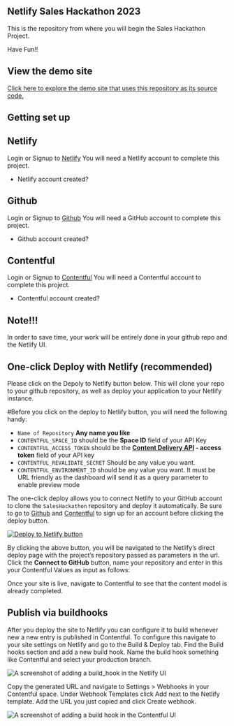 ## Netlify Sales Hackathon 2023

This is the repository from where you will begin the Sales Hackathon Project.

Have Fun!!

## View the demo site
[Click here to explore the demo site that uses this repository as its source code.](https://andrea-next-contentful-demo.netlify.app/)

## Getting set up

## Netlify 
Login or Signup to [Netlify](https://app.netlify.com)
You will need a Netlify account to complete this project. 
-  Netlify account created? 

## Github

Login or Signup to [Github](https://github.com/signup?source=login)
You will need a GitHub account to complete this project. 
- Github account created? 

## Contentful

Login or Signup to [Contentful](https://www.contentful.com/sign-up/) 
You will need a Contentful account to complete this project. 
- Contentful account created?

## Note!!!
In order to save time, your work will be entirely done in your github repo and the Netlify UI. 

## One-click Deploy with Netlify (recommended)

Please click on the Depoly to Netlify button below. This will clone your repo to your github repository, as well as deploy your application to your Netlify instance. 

#Before you click on the deploy to Netlify button, you will need the following handy:

- `Name of Repository` **Any name you like** 
- `CONTENTFUL_SPACE_ID` should be the **Space ID** field of your API Key
- `CONTENTFUL_ACCESS_TOKEN` should be the **[Content Delivery API](https://www.contentful.com/developers/docs/references/content-delivery-api/) - access token** field of your API key
- `CONTENTFUL_REVALIDATE_SECRET` Should be any value you want.
- `CONTENTFUL_ENVIRONMENT_ID` should be any value you want. It must be URL friendly as the dashboard will send it as a query parameter to enable preview mode

The one-click deploy allows you to connect Netlify to your GitHub account to clone the `SalesHackathon` repository and deploy it automatically. Be sure to go to [Github](https://github.com/signup?source=login) and [Contentful](https://www.contentful.com/sign-up/) to sign up for an account before clicking the deploy button.

[![Deploy to Netlify button](https://www.netlify.com/img/deploy/button.svg)](https://app.netlify.com/start/deploy?repository=https://github.com/Netlify-Moneytronic/SalesHackathon)

By clicking the above button, you will be navigated to the Netlify’s direct deploy page with the project’s repository passed as parameters in the url. Click the **Connect to GitHub** button, name your repository and enter in this your Contentful Values as input as follows: 

Once your site is live, navigate to Contentful to see that the content model is already completed. 

## Publish via buildhooks

After you deploy the site to Netlify you can configure it to build whenever new a new entry is published in Contentful. To configure this navigate to your site settings on Netlify and go to the Build & Deploy tab. Find the Build hooks section and add a new build hook. Name the build hook something like Contentful and select your production branch.

![A screenshot of adding a build_hook in the Netlify UI](screenshot_create_build_hook.png)

Copy the generated URL and navigate to Settings > Webhooks in your Contentful space. Under Webhook Templates click Add next to the Netlify template. Add the URL you just copied and click Create webhook.

![A screenshot of adding a build hook in the Contentful UI](screenshot_configure_build_hook.png)
